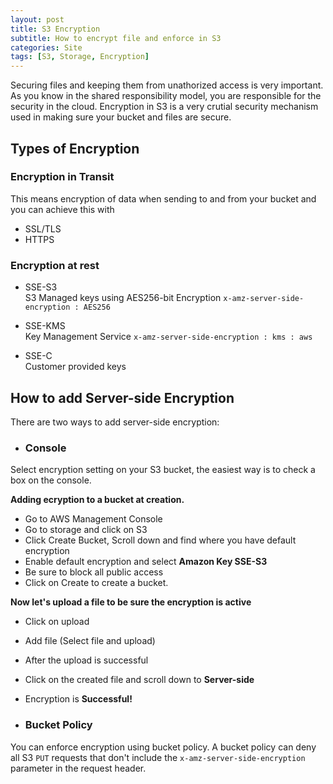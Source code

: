 ```yaml
---
layout: post
title: S3 Encryption
subtitle: How to encrypt file and enforce in S3
categories: Site
tags: [S3, Storage, Encryption]
---
```


Securing files and keeping them from unathorized access is very important. As you know in the shared responsibility model, you are responsible for the security in the cloud. Encryption in S3 is a very crutial security mechanism used in making sure your bucket and files are secure.

## Types of Encryption 

### Encryption in Transit
This means encryption of data when sending to and from your bucket and you can achieve this with <br/>
- SSL/TLS
- HTTPS

### Encryption at rest
- SSE-S3 <br/>
S3 Managed keys using AES256-bit Encryption `x-amz-server-side-encryption : AES256`

- SSE-KMS <br/>
Key Management Service `x-amz-server-side-encryption : kms : aws`

- SSE-C <br/>
Customer provided keys


## How to add Server-side Encryption

There are two  ways to add server-side encryption: <br/>

- ### Console
Select encryption setting on your S3 bucket, the easiest way is to check a box on the console.

**Adding ecryption to a bucket at creation.**
- Go to AWS Management Console
- Go to storage and click on S3
- Click Create Bucket, Scroll down and find where you have default encryption
- Enable default encryption and select **Amazon Key SSE-S3**
- Be sure to block all public access 
- Click on Create to create a bucket.

**Now let's upload a file to be sure the encryption is active** <br/>

- Click on upload
- Add file (Select file and upload)
- After the upload is successful
- Click on the created file and scroll down to **Server-side**
- Encryption is **Successful!**


- ### Bucket Policy
You can enforce encryption using bucket policy.
A bucket policy can deny all S3 `PUT` requests that don't include the `x-amz-server-side-encryption` parameter in the request header.
